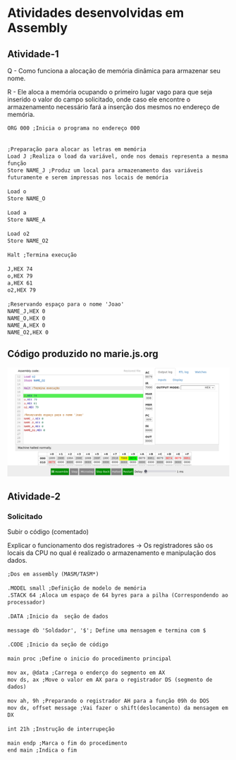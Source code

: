 # Atividades desenvolvidas em Assembly

## Atividade-1

Q - Como funciona a alocação de memória dinâmica para armazenar seu nome.

R - Ele aloca a memória ocupando o primeiro lugar vago para que seja inserido o valor do campo solicitado, onde caso ele encontre o armazenamento necessário fará a inserção dos mesmos no endereço de memória.

```
ORG 000 ;Inicia o programa no endereço 000


;Preparação para alocar as letras em memória
Load J ;Realiza o load da variável, onde nos demais representa a mesma função
Store NAME_J ;Produz um local para armazenamento das variáveis futuramente e serem impressas nos locais de memória

Load o
Store NAME_O

Load a
Store NAME_A

Load o2
Store NAME_O2

Halt ;Termina execução

J,HEX 74
o,HEX 79
a,HEX 61
o2,HEX 79

;Reservando espaço para o nome 'Joao'
NAME_J,HEX 0
NAME_O,HEX 0
NAME_A,HEX 0
NAME_O2,HEX 0
```

## Código produzido no marie.js.org
![image info](./Images/mariejs.png)

## Atividade-2 

### Solicitado
Subir o código (comentado)

Explicar o funcionamento dos registradores → Os registradores são os locais da CPU no qual é realizado o armazenamento e manipulação dos dados.

```
;Dos em assembly (MASM/TASM*)

.MODEL small ;Definição de modelo de memória
.STACK 64 ;Aloca um espaço de 64 byres para a pilha (Correspondendo ao processador)

.DATA ;Inicio da  seção de dados

message db 'Soldador', '$'; Define uma mensagem e termina com $

.CODE ;Inicio da seção de código

main proc ;Define o inicio do procedimento principal

mov ax, @data ;Carrega o enderço do segmento em AX 
mov ds, ax ;Move o valor em AX para o registrador DS (segmento de dados)

mov ah, 9h ;Preparando o registrador AH para a função 09h do DOS
mov dx, offset message ;Vai fazer o shift(deslocamento) da mensagem em DX

int 21h ;Instrução de interrupeção

main endp ;Marca o fim do procedimento
end main ;Indica o fim
```